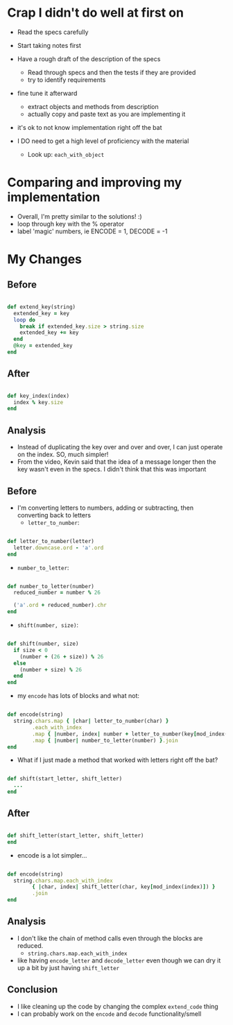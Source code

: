 # Crap I didn't do well at first on

* Read the specs carefully
* Start taking notes first
* Have a rough draft of the description of the specs
  * Read through specs and then the tests if they are provided
  * try to identify requirements
* fine tune it afterward
  * extract objects and methods from description
  * actually copy and paste text as you are implementing it
* it's ok to not know implementation right off the bat

* I DO need to get a high level of proficiency with the material
  * Look up: `each_with_object`

# Comparing and improving my implementation

* Overall, I'm pretty similar to the solutions!  :)
* loop through key with the % operator
* label 'magic' numbers, ie ENCODE = 1, DECODE = -1

# My Changes

## Before

~~~ ruby

def extend_key(string)
  extended_key = key
  loop do
    break if extended_key.size > string.size
    extended_key += key
  end
  @key = extended_key
end
~~~

## After

~~~ ruby

def key_index(index)
  index % key.size
end
~~~

## Analysis

* Instead of duplicating the key over and over and over, I can just operate on the
  index.  SO, much simpler!
* From the video, Kevin said that the idea of a message longer then the key
  wasn't even in the specs.  I didn't think that this was important

## Before

* I'm converting letters to numbers, adding or subtracting, then converting
  back to letters
  * `letter_to_number`:

~~~ ruby

def letter_to_number(letter)
  letter.downcase.ord - 'a'.ord
end
~~~

  * `number_to_letter`:

~~~ ruby

def number_to_letter(number)
  reduced_number = number % 26

  ('a'.ord + reduced_number).chr
end
~~~

  * `shift(number, size)`:

~~~ ruby

def shift(number, size)
  if size < 0
    (number + (26 + size)) % 26
  else
    (number + size) % 26
  end
end
~~~

* my `encode` has lots of blocks and what not:

~~~ ruby

def encode(string)
  string.chars.map { |char| letter_to_number(char) }
        .each_with_index
        .map { |number, index| number + letter_to_number(key[mod_index(index)]) }
        .map { |number| number_to_letter(number) }.join
end
~~~

* What if I just made a method that worked with letters right off the bat?

~~~ ruby

def shift(start_letter, shift_letter)
  ...
end
~~~


## After

~~~ ruby

def shift_letter(start_letter, shift_letter)
end
~~~

* encode is a lot simpler...

~~~ ruby

def encode(string)
  string.chars.map.each_with_index
        { |char, index| shift_letter(char, key[mod_index(index)]) }
        .join
end
~~~

## Analysis

* I don't like the chain of method calls even through the blocks are reduced.
  * `string.chars.map.each_with_index`
* like having `encode_letter` and `decode_letter` even though we can dry it up
  a bit by just having `shift_letter`

## Conclusion

* I like cleaning up the code by changing the complex `extend_code` thing
* I can probably work on the `encode` and `decode` functionality/smell

